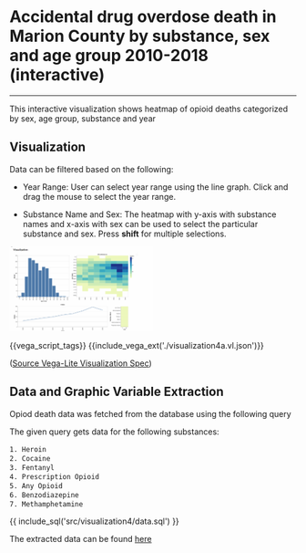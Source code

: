 # Accidental drug overdose death in Marion County by substance, sex and age group 2010-2018 (interactive)
-----------------------------------

This interactive visualization shows heatmap of opioid deaths categorized by sex, age group, substance and year

## Visualization

Data can be filtered based on the following:
    
* Year Range: User can select year range using the line graph. Click and drag the mouse to select the year range.

* Substance Name and Sex: The heatmap with y-axis with substance names and x-axis with sex can be used to select the particular substance and sex. Press **shift** for multiple selections.

<img src="./visualization4a.gif" style="width:50%">


{{vega_script_tags}}
{{include_vega_ext('./visualization4a.vl.json')}}

([Source Vega-Lite Visualization Spec](./visualization4a.vl.json))
## Data and Graphic Variable Extraction

Opiod death data was fetched from the database using the following query

The given query gets data for the following substances:

    1. Heroin
    2. Cocaine
    3. Fentanyl
    4. Prescription Opioid
    5. Any Opioid
    6. Benzodiazepine
    7. Methamphetamine


{{ include_sql('src/visualization4/data.sql') }}

The extracted data can be found [here](../data/visualization4/data.csv)